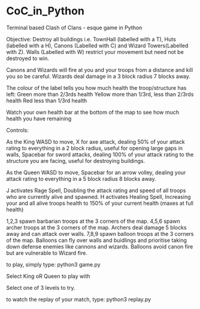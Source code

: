 # CoC_in_Python

Terminal based Clash of Clans - esque game in Python

Objective: Destroy all buildings i.e. TownHall (labelled with a T), Huts (labelled with a H), Canons (Labelled with C) and Wizard Towers(Labelled with Z). Walls (Labelled with W) restrict your movement but need not be destroyed to win.

Canons and Wizards will fire at you and your troops from a distance and kill you so be careful. Wizards deal damage in a 3 block radius 7 blocks away.

The colour of the label tells you how much health the troop/structure has left:
Green more than 2/3rds health
Yellow more than 1/3rd, less than 2/3rds health
Red less than 1/3rd health

Watch your own health bar at the bottom of the map to see how much health you have remaining

Controls: 

As the King
WASD to move, X for axe attack, dealing 50% of your attack rating to everything in a 2 block radius, useful for opening large gaps in walls, Spacebar for sword attacks, dealing 100% of your attack rating to the structure you are facing, useful for destroying buildings.

As the Queen
WASD to move, Spacebar for an arrow volley, dealing your attack rating to everything in a 5 block radius 8 blocks away.

J activates Rage Spell, Doubling the attack rating and speed of all troops who are currently alive and spawned.
H activates Healing Spell, Increasing your and all alive troops health to 150% of your current health (maxes at full health)

1,2,3 spawn barbarian troops at the 3 corners of the map.
4,5,6 spawn archer troops at the 3 corners of the map. Archers deal damage 5 blocks away and can attack over walls.
7,8,9 spawn balloon troops at the 3 corners of the map. Balloons can fly over walls and buidlings and prioritise taking down defense enemies like cannons and wizards. Balloons avoid canon fire but are vulnerable to Wizard fire.

to play, simply type: python3 game.py

Select King oR Queen to play with

Select one of 3 levels to try.

to watch the replay of your match, type: python3 replay.py


